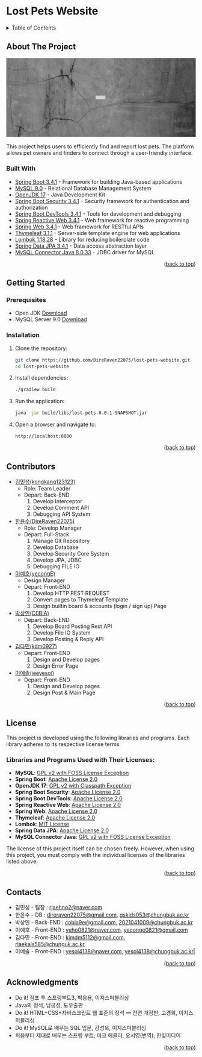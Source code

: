 <a id="readme-top"></a>

# Lost Pets Website

<details>
  <summary>Table of Contents</summary>
  <ol>
    <li>
      <a href="#about-the-project">About The Project</a>
      <ul>
        <li><a href="#built-with">Built With</a></li>
      </ul>
    </li>
    <li>
      <a href="#getting-started">Getting Started</a>
      <ul>
        <li><a href="#prerequisites">Prerequisites</a></li>
        <li><a href="#installation">Installation</a></li>
      </ul>
    </li>
    <li><a href="#contributors">Contributors</a></li>
    <li><a href="#license">License</a></li>
    <li><a href="#contact">Contact</a></li>
    <li><a href="#acknowledgments">Acknowledgments</a></li>
  </ol>
</details>

## About The Project

![project-image](_docs/title.png)

This project helps users to efficiently find and report lost pets. The platform allows pet owners and finders to connect through a user-friendly interface.

### Built With

- [Spring Boot 3.4.1](https://spring.io) - Framework for building Java-based applications  
- [MySQL 9.0](https://www.mysql.com/) - Relational Database Management System  
- [OpenJDK 17](https://openjdk.java.net/) - Java Development Kit  
- [Spring Boot Security 3.4.1](https://spring.io/projects/spring-security) - Security framework for authentication and authorization  
- [Spring Boot DevTools 3.4.1](https://spring.io) - Tools for development and debugging  
- [Spring Reactive Web 3.4.1](https://spring.io/projects/spring-webflux) - Web framework for reactive programming  
- [Spring Web 3.4.1](https://spring.io/projects/spring-web) - Web framework for RESTful APIs  
- [Thymeleaf 3.1.1](https://www.thymeleaf.org/) - Server-side template engine for web applications  
- [Lombok 1.18.28](https://projectlombok.org/) - Library for reducing boilerplate code  
- [Spring Data JPA 3.4.1](https://spring.io/projects/spring-data-jpa) - Data access abstraction layer  
- [MySQL Connector Java 8.0.33](https://dev.mysql.com/downloads/connector/j/) - JDBC driver for MySQL  

<p align="right">(<a href="#readme-top">back to top</a>)</p>

## Getting Started

### Prerequisites

- Open JDK [Download](https://www.oracle.com/kr/java/technologies/downloads/)
- MySQL Server 9.0 [Download](https://dev.mysql.com/downloads/)

<!-- INSTALLATION -->
### Installation

1. Clone the repository:
   ```bash
   git clone https://github.com/DireRaven22075/lost-pets-website.git
   cd lost-pets-website
   ```
2. Install dependencies:
   ```bash
   ./gradlew build
   ```
3. Run the application:
   ```bash
   java -jar build/libs/lost-pets-0.0.1-SNAPSHOT.jar
   ```
4. Open a browser and navigate to:
   ```
   http://localhost:8080
   ```

<p align="right">(<a href="#readme-top">back to top</a>)</p>

<!-- CONTRIBUTORS -->
## Contributors

- [김민성(kongkang123123)](https://github.com/kongkang123123)
  - Role: Team Leader
  - Depart: Back-END
    1. Develop Interceptor
    2. Develop Comment API
    3. Debugging API System
- [한윤수(DireRaven22075)](https://github.com/DireRaven22075)
  - Role: Develop Manager
  - Depart: Full-Stack
    1. Manage Git Repository
    2. Develop Database
    3. Develop Security Core System
    4. Develop JPA, JDBC
    5. Debugging FILE IO
- [이예호(yecongE)](https://github.com/yecongE)
  - Design Manager
  - Depart: Front-END
    1. Develop HTTP REST REQUEST
    2. Convert pages to Thymeleaf Template
    3. Design builtin board & accounts (login / sign up) Page
- [박상인(C0BlA)](https://github.com/C0BlA)
  - Depart: Back-END
    1. Develop Board Posting Rest API
    2. Develop File IO System
    3. Develop Posting & Reply API
- [김다민(kdm0927)](https://github.com/kdm0927)
  - Depart: Front-END
    1. Design and Develop pages
    2. Design Error Page
- [이예솔(ieeyesoi)](https://github.com/ieeyesoi)
  - Depart: Front-END
    1. Design and Develop pages
    2. Design Post & Main Page

<p align="right">(<a href="#readme-top">back to top</a>)</p>

<!-- LICENSE -->
## License

This project is developed using the following libraries and programs. Each library adheres to its respective license terms.

### Libraries and Programs Used with Their Licenses:
- **MySQL**: [GPL v2 with FOSS License Exception](https://www.mysql.com/about/legal/licensing/foss-exception/)
- **Spring Boot**: [Apache License 2.0](https://www.apache.org/licenses/LICENSE-2.0)
- **OpenJDK 17**: [GPL v2 with Classpath Exception](https://openjdk.java.net/legal/gplv2+ce.html)
- **Spring Boot Security**: [Apache License 2.0](https://www.apache.org/licenses/LICENSE-2.0)
- **Spring Boot DevTools**: [Apache License 2.0](https://www.apache.org/licenses/LICENSE-2.0)
- **Spring Reactive Web**: [Apache License 2.0](https://www.apache.org/licenses/LICENSE-2.0)
- **Spring Web**: [Apache License 2.0](https://www.apache.org/licenses/LICENSE-2.0)
- **Thymeleaf**: [Apache License 2.0](https://www.apache.org/licenses/LICENSE-2.0)
- **Lombok**: [MIT License](https://github.com/projectlombok/lombok/blob/master/LICENSE)
- **Spring Data JPA**: [Apache License 2.0](https://www.apache.org/licenses/LICENSE-2.0)
- **MySQL Connector Java**: [GPL v2 with FOSS License Exception](https://www.mysql.com/about/legal/licensing/foss-exception/)

The license of this project itself can be chosen freely. However, when using this project, you must comply with the individual licenses of the libraries listed above.

<p align="right">(<a href="#readme-top">back to top</a>)</p>

<!-- CONTACTS -->
## Contacts

- 김민성 - 팀장 : [rjaehno2@naver.com](mailto:rjaehno2@naver.com)
- 한윤수 - DB : [direraven22075@gmail.com](mailto:direraven22075@gmail.com), [gskids053@chungbuk.ac.kr](mailto:gskids053@chungbuk.ac.kr)
- 박상인 - Back-END : [cobia9e@gmail.com](mailto:cobia9e@gmail.com), [2021041009@chungbuk.ac.kr](mailto:2021041009@chungbuk.ac.kr)
- 이예호 - Front-END : [yeho0821@naver.com](mailto:yeho0821@naver.com), [yeconge0821@gmail.com](mailto:yeconge0821@gmail.com)
- 김다민 - Front-END : [kimdm5112@gmail.com](mailto:kimdm5112@gmail.com), [rlaekals585@chunguk.ac.kr](mailto:rlaekals585@chunguk.ac.kr)
- 이예솔 - Front-END : [yesol4138@naver.com](mailto:yesol4138@naver.com), [yesol4138@chungbuk.ac.krÏ](mailto:yesol4138@chungbuk.ac.krÏ)
<p align="right">(<a href="#readme-top">back to top</a>)</p>

<!-- ACKNOWLEDGEMENTS -->
## Acknowledgments

- Do it! 점프 투 스프링부트3, 박응용, 이지스퍼블리싱
- Java의 정석, 남궁성, 도우출판
- Do it! HTML+CSS+자바스크립트 웹 표준의 정석 ━ 전면 개정판, 고경희, 이지스퍼블리싱
- Do it! MySQL로 배우는 SQL 입문, 강성욱, 이지스퍼블리싱
- 처음부터 제대로 배우는 스프링 부트, 마크 헤클러, 오서영(번역), 한빛미디어

<p align="right">(<a href="#readme-top">back to top</a>)</p>
